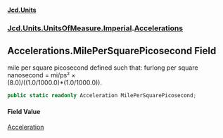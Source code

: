 #### [Jcd.Units](index.md 'index')
### [Jcd.Units.UnitsOfMeasure.Imperial](Jcd.Units.UnitsOfMeasure.Imperial.md 'Jcd.Units.UnitsOfMeasure.Imperial').[Accelerations](Accelerations.md 'Jcd.Units.UnitsOfMeasure.Imperial.Accelerations')

## Accelerations.MilePerSquarePicosecond Field

mile per square picosecond defined such that: furlong per square nanosecond = mi/ps² ×  
(8.0)/((1.0/1000.0)*(1.0/1000.0)).

```csharp
public static readonly Acceleration MilePerSquarePicosecond;
```

#### Field Value
[Acceleration](Acceleration.md 'Jcd.Units.UnitTypes.Acceleration')